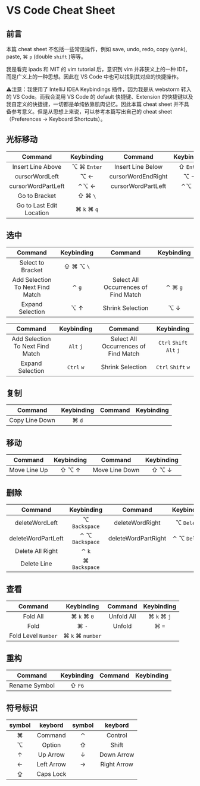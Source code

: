 # VS Code Cheat Sheet

## 前言

本篇 cheat sheet 不包括一些常见操作，例如 save, undo, redo, copy (yank), paste, ⌘ `p` (double `shift` )等等。

我是看完 ipads 和 MIT 的 vim tutorial 后，意识到 vim 并非狭义上的一种 IDE，而是广义上的一种思想。因此在 VS Code 中也可以找到其对应的快捷操作。

⚠️注意：我使用了 IntelliJ IDEA Keybindings 插件，因为我是从 webstorm 转入的 VS Code。而我会混用 VS Code 的 default 快捷键、Extension 的快捷键以及我自定义的快捷键，一切都是单纯依靠肌肉记忆。因此本篇 cheat sheet 并不具备参考意义。但是从思想上来说，可以参考本篇写出自己的 cheat sheet（Preferences -> Keyboard Shortcuts）。

## 光标移动

|         Command          | Keybinding  |      Command       | Keybinding |
| :----------------------: | :---------: | :----------------: | :--------: |
|    Insert Line Above     | ⌥ ⌘ `Enter` | Insert Line Below  | ⇧ `Enter`  |
|      cursorWordLeft      |    ⌥  ←     | cursorWordEndRight |    ⌥  →    |
|    cursorWordPartLeft    |    ⌃⌥  ←    | cursorWordPartLeft |   ⌃⌥  →    |
|      Go to Bracket       |   ⇧ ⌘ `\`   |                    |            |
| Go to Last Edit Location | ⌘ `k` ⌘ `q` |                    |            |

## 选中

|             Command              | Keybinding |               Command                | Keybinding |
| :------------------------------: | :--------: | :----------------------------------: | :--------: |
|        Select to Bracket         | ⇧ ⌘ ⌥  `\` |                                      |            |
| Add Selection To Next Find Match |   ⌃ `g`    | Select All Occurrences of Find Match |  ⌃ ⌘ `g`   |
|         Expand Selection         |    ⌥ ↑     |           Shrink Selection           |    ⌥ ↓     |

|             Command              | Keybinding |               Command                |        Keybinding        |
| :------------------------------: | :--------: | :----------------------------------: | :----------------------: |
| Add Selection To Next Find Match | `Alt` `j`  | Select All Occurrences of Find Match | `Ctrl` `Shift` `Alt` `j` |
|         Expand Selection         | `Ctrl` `w` |           Shrink Selection           |    `Ctrl` `Shift` `w`    |

## 复制

|    Command     | Keybinding | Command | Keybinding |
| :------------: | :--------: | :-----: | :--------: |
| Copy Line Down |   ⌘ `d`    |         |            |

## 移动

|   Command    | Keybinding |    Command     | Keybinding |
| :----------: | :--------: | :------------: | :--------: |
| Move Line Up |   ⇧ ⌥ ↑    | Move Line Down |   ⇧ ⌥ ↓    |

## 删除

|      Command       |   Keybinding    |       Command       |  Keybinding  |
| :----------------: | :-------------: | :-----------------: | :----------: |
|   deleteWordLeft   |  ⌥ `Backspace`  |   deleteWordRight   |  ⌥ `Delete`  |
| deleteWordPartLeft | ⌃ ⌥ `Backspace` | deleteWordPartRight | ⌃ ⌥ `Delete` |
|  Delete All Right  |      ⌃ `k`      |                     |              |
|    Delete Line     |  ⌘ `Backspace`  |                     |              |

## 查看

|   Command    |   Keybinding   | Command | Keybinding |
| :----------: | :------------: | :-----: | :--------: |
| Fold All | ⌘ `k`  ⌘ `0` | Unfold All | ⌘ `k` ⌘ `j` |
| Fold | ⌘ `-` |   Unfold   | ⌘ `=` |
| Fold Level `Number` | ⌘ `k` ⌘ `number` |            |  |

## 重构

|    Command    | Keybinding | Command | Keybinding |
| :-----------: | :--------: | :-----: | :--------: |
| Rename Symbol |   ⇧ `F6`   |         |            |



## 符号标识

| symbol |  keybord   | symbol |   keybord   |
| :----: | :--------: | :----: | :---------: |
|   ⌘    |  Command   |   ⌃    |   Control   |
|   ⌥    |   Option   |   ⇧    |    Shift    |
|   ↑    |  Up Arrow  |   ↓    | Down Arrow  |
|   ←    | Left Arrow |   →    | Right Arrow |
|   ⇪    | Caps Lock  |        |             |

